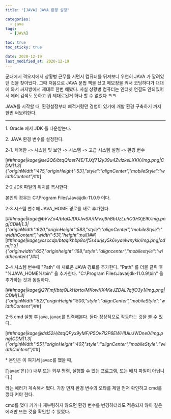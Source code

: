```yaml
---
title: "[JAVA] JAVA 환경 설정"

categories:
  - java
tags:
  - [JAVA]

toc: true
toc_sticky: true

date: 2020-12-19
last_modified_at: 2020-12-19
---
```


군대에서 격오지에서 상황병 근무를 서면서 컴퓨터를 뒤져보니 우연히 JAVA 가 깔려있던 것을 찾아냈다. 그때 처음으로 JAVA 문법 책을 샀고 메모장을 켜서 코딩하다가 대대에 와서 싸지방에서 제대로 한번 해봤다. 사실 상황병 컴퓨터는 인터넷 연결도 안되있어서 에러 검색도 못하고 뭐 제대로된거 하나 할 수 없었다 ㅋㅋ

JAVA를 시작할 때, 환경설정부터 삐걱거렸던 경험이 있기에 개발 환경 구축하기 까지 한번 써보려한다.

---

1\. Oracle 에서 JDK 를 다운받는다.

2\. JAVA 환경 변수를 설정한다.

2-1. 제어판 -> 시스템 및 보안 -> 시스템 -> 고급 시스템 설정 -> 환경 변수

[##_Image|kage@se2Q6/btqQIaet74E/TJXf712y39u4ZvIzkeLXKK/img.png|CDM|1.3|{"originWidth":475,"originHeight":531,"style":"alignCenter","mobileStyle":"widthContent"}_##]

2-2 JDK 파일의 위치를 복사한다.

본인의 경우는 C:\\Program Files\\Java\\jdk-11.0.9 이다.

2-3 시스템 변수에 JAVA_HOME 경로를 새로 추가한다.

[##_Image|kage@bVvZo4/btqQJDUJwSA/tMvxj9hBbUzLuhO3HXjEIK/img.png|CDM|1.3|{"originWidth":620,"originHeight":583,"style":"alignCenter","mobileStyle":"widthContent","width":531,"height":null}_##][##_image|kage@csccdp/btqqlkhbp8o/f5s4urjsy5k6vyaelwnykk/img.png|cdm|1.3|{"originwidth":657,"originheight":168,"style":"aligncenter","mobilestyle":"widthcontent"}_##]

2-4 시스템 변수에 "Path" 에 새로운 JAVA 경로를 추가한다. "Path" 를 더블 클릭 후 "%JAVA_HOME%\\bin" 을 추가한다. "C:\\Program Files\\Java\\jdk-11.0.9\\bin" 을 추가하는 것과 동일하다.

[##_Image|kage@27Fmf/btqQLkHbrto/MKowKX4KeJZDAL7qifO3y1/img.png|CDM|1.3|{"originWidth":527,"originHeight":500,"style":"alignCenter","mobileStyle":"widthContent"}_##]

2-5 cmd 실행 후 java, javac를 입력해본다. 둘다 정상적으로 작동하는 것을 볼 수 있다.

[##_Image|kage@dsl52H/btqQPyx9yMF/P5Ov7l2P6EWHlUiuJWDne0/img.png|CDM|1.3|{"originWidth":551,"originHeight":407,"style":"alignCenter","mobileStyle":"widthContent"}_##]

\* 본인은 이 여기서 javac를 했을 때,

\['javac'은(는) 내부 또는 외부 명령, 실행할 수 있는 프로그램, 또는 배치 파일이 아닙니다.\]

라는 에러가 계속해서 떴다. 가장 먼저 환경 변수의 오타를 제일 먼저 확인하고 cmd를 껐다 켜야 한다.

cmd를 껐다 키거나 재부팅하지 않으면 환경 변수를 변경하더라도 적용되지 않아 같은 에러만 뜨는 것을 확인할 수 있었다.
